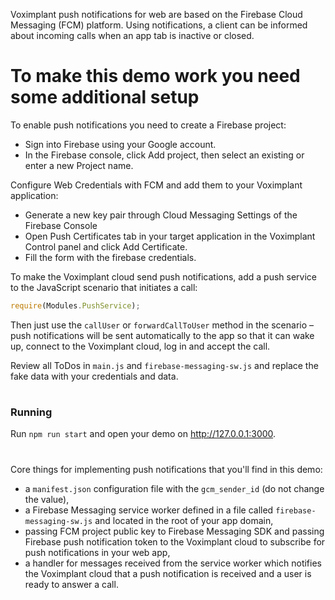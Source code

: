 Voximplant push notifications for web are based on the Firebase Cloud Messaging (FCM) platform. Using notifications, a client can be informed about incoming calls when an app tab is inactive or closed.

# To make this demo work you need some additional setup

To enable push notifications you need to create a Firebase project:
- Sign into Firebase using your Google account.
- In the Firebase console, click Add project, then select an existing or enter a new Project name.

Configure Web Credentials with FCM and add them to your Voximplant application:
- Generate a new key pair through Cloud Messaging Settings of the Firebase Console
- Open Push Certificates tab in your target application in the Voximplant Control panel and click Add Certificate. 
- Fill the form with the firebase credentials.

To make the Voximplant cloud send push notifications, add a push service to the JavaScript scenario that initiates a call:

```javascript
require(Modules.PushService);
```

Then just use the `callUser` or `forwardCallToUser` method in the scenario – push notifications will be sent automatically to the app so that it can wake up, connect to the Voximplant cloud, log in and accept the call.

Review all ToDos in `main.js` and `firebase-messaging-sw.js` and replace the fake data with your credentials and data.
# 

### Running
Run `npm run start` and open your demo on http://127.0.0.1:3000.
#

Core things for implementing push notifications that you'll find in this demo:
- a `manifest.json` configuration file with the `gcm_sender_id` (do not change the value),
- a Firebase Messaging service worker defined in a file called `firebase-messaging-sw.js` and located in the root of your app domain,
- passing FCM project public key to Firebase Messaging SDK and passing Firebase push notification token to the Voximplant cloud to subscribe for push notifications in your web app,
- a handler for messages received from the service worker which notifies the Voximplant cloud that a push notification is received and a user is ready to answer a call.
